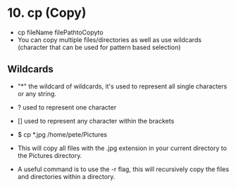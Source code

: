 # 10. cp (Copy)
* cp fileName filePathtoCopyto
* You can copy multiple files/directories as well as use wildcards (character that can be used for pattern based selection)
## Wildcards
* "*" the wildcard of wildcards, it's used to represent all single characters or any string.
* ? used to represent one character
* [] used to represent any character within the brackets

* $ cp *.jpg /home/pete/Pictures
* This will copy all files with the .jpg extension in your current directory to the Pictures directory.

* A useful command is to use the -r flag, this will recursively copy the files and directories within a directory.
